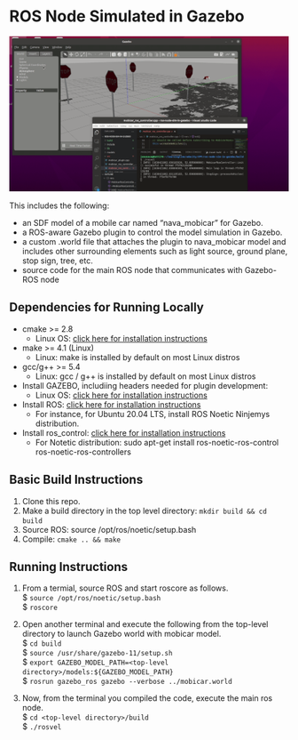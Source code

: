 # ROS Node Simulated in Gazebo

<img src="data/rosnode_simulation_gazebo.gif"/>

This includes the following:
* an SDF model of a mobile car named “nava_mobicar” for Gazebo.
* a ROS-aware Gazebo plugin to control the model simulation in Gazebo.
* a custom .world file that attaches the plugin to nava_mobicar model and includes other surrounding elements such as light source, ground plane, stop sign, tree, etc.
* source code for the main ROS node that communicates with Gazebo-ROS node

## Dependencies for Running Locally
* cmake >= 2.8
  * Linux OS: [click here for installation instructions](https://cmake.org/install/)
* make >= 4.1 (Linux)
  * Linux: make is installed by default on most Linux distros
* gcc/g++ >= 5.4
  * Linux: gcc / g++ is installed by default on most Linux distros
* Install GAZEBO, includiing headers needed for plugin development:
  * Linux OS: [click here for installation instructions](http://gazebosim.org/tutorials?tut=install_ubuntu&cat=install)
* Install ROS: [click here for installation instructions](http://wiki.ros.org/ROS/Installation)
  * For instance, for Ubuntu 20.04 LTS, install ROS Noetic Ninjemys distribution.
* Install ros_control: [click here for installation instructions](http://wiki.ros.org/ros_control)
  * For Notetic distribution: sudo apt-get install ros-noetic-ros-control ros-noetic-ros-controllers

## Basic Build Instructions

1. Clone this repo.
2. Make a build directory in the top level directory: `mkdir build && cd build`
3. Source ROS: source /opt/ros/noetic/setup.bash
4. Compile: `cmake .. && make`

## Running Instructions

1. From a termial, source ROS and start roscore as follows.  
   $ `source /opt/ros/noetic/setup.bash`  
   $ `roscore`

2. Open another terminal and execute the following from the top-level directory to launch Gazebo world with mobicar model.  
   $ `cd build`  
   $ `source /usr/share/gazebo-11/setup.sh`  
   $ `export GAZEBO_MODEL_PATH=<top-level directory>/models:${GAZEBO_MODEL_PATH}`  
   $ `rosrun gazebo_ros gazebo --verbose ../mobicar.world`

3. Now, from the terminal you compiled the code, execute the main ros node.  
   $ `cd <top-level directory>/build`  
   $ `./rosvel`
